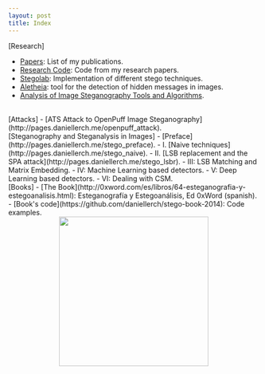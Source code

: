 ```yaml
---
layout: post
title: Index
---
```


[Research]
- [Papers](http://pages.daniellerch.me/publications/): List of my publications.
- [Research Code](http://github.com/daniellerch/papers_code): Code from my research papers.
- [Stegolab](http://github.com/daniellerch/stegolab): Implementation of different stego techniques.
- [Aletheia](https://github.com/daniellerch/aletheia): tool for the detection of hidden messages in images.
- [Analysis of Image Steganography Tools and Algorithms](http://pages.daniellerch.me/stego_tools/).

<br>
[Attacks]
- [ATS Attack to OpenPuff Image Steganography](http://pages.daniellerch.me/openpuff_attack).

<br>
[Steganography and Steganalysis in Images]
- [Preface](http://pages.daniellerch.me/stego_preface).
- I. [Naive techniques](http://pages.daniellerch.me/stego_naive).
- II. [LSB replacement and the SPA attack](http://pages.daniellerch.me/stego_lsbr).
- III: LSB Matching and Matrix Embedding. 
- IV: Machine Learning based detectors. 
- V: Deep Learning based detectors. 
- VI: Dealing with CSM.


<br>
[Books]
- [The Book](http://0xword.com/es/libros/64-esteganografia-y-estegoanalisis.html): 
  Esteganografía y Estegoanálisis, Ed 0xWord (spanish).
- [Book's code](https://github.com/daniellerch/stego-book-2014): Code examples.

<center><img width='300px' src='http://pages.daniellerch.me/images/book.jpg'></center>


